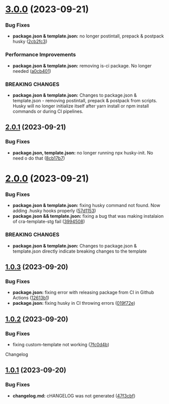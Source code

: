# [3.0.0](https://github.com/NoHop3/cra-template-stg/compare/v2.0.1...v3.0.0) (2023-09-21)


### Bug Fixes

* **package.json & template.json:** no longer postintall, prepack & postpack husky ([2cb2fc3](https://github.com/NoHop3/cra-template-stg/commit/2cb2fc333bb277b4777e5413c466383d290c83ad))


### Performance Improvements

* **package.json & template.json:** removing is-ci package. No longer needed ([a0cb401](https://github.com/NoHop3/cra-template-stg/commit/a0cb40134d8bc96a3c614d35a77ac1092d030ef2))


### BREAKING CHANGES

* **package.json & template.json:** Changes to package.json & template.json - removing postintall, prepack & postpack
from scripts. Husky will no longer initialize itself after yarn install or npm install commands or
during CI pipelines.

## [2.0.1](https://github.com/NoHop3/cra-template-stg/compare/v2.0.0...v2.0.1) (2023-09-21)


### Bug Fixes

* **package.json, template.json:** no longer running npx husky-init. No need o do that ([8cb17b7](https://github.com/NoHop3/cra-template-stg/commit/8cb17b73bc78de0b32487ff031ec076c680d3df1))

# [2.0.0](https://github.com/NoHop3/cra-template-stg/compare/v1.0.3...v2.0.0) (2023-09-21)


### Bug Fixes

* **package.json & template.json:** fixing husky command not found. Now adding .husky hooks properly ([57d1153](https://github.com/NoHop3/cra-template-stg/commit/57d11538b011d19b96bd2e6386395cfafca99fb6))
* **package.json && template.json:** fixing a bug that was making instalaion of cra-template-stg fail ([3994508](https://github.com/NoHop3/cra-template-stg/commit/3994508dc993920fcbc95f45ea228656395a461d))


### BREAKING CHANGES

* **package.json & template.json:** Changes to package.json & template.json directly indicate breaking changes to the
template

## [1.0.3](https://github.com/NoHop3/cra-template-stg/compare/v1.0.2...v1.0.3) (2023-09-20)


### Bug Fixes

* **package.json:** fixing error with releasing package from CI in Github Actions ([12613b1](https://github.com/NoHop3/cra-template-stg/commit/12613b12e2167b4ec2338031c75ee0ea480dfea7))
* **package.json:** fixing husky in CI throwing errors ([019f72e](https://github.com/NoHop3/cra-template-stg/commit/019f72e7b68293d2207c503249152186b2b38e7b))

## [1.0.2](https://github.com/NoHop3/cra-template-stg/compare/v1.0.1...v1.0.2) (2023-09-20)


### Bug Fixes

* fixing custom-template not working ([7fc0d4b](https://github.com/NoHop3/cra-template-stg/commit/7fc0d4bf5e2dfdf05faf4040b9d573d5c2d0f379))

Changelog

## [1.0.1](https://github.com/NoHop3/cra-template-stg/compare/v1.0.0...v1.0.1) (2023-09-20)


### Bug Fixes

* **changelog.md:** cHANGELOG was not generated ([47f3cbf](https://github.com/NoHop3/cra-template-stg/commit/47f3cbf9b32db594a3f151781b40f00f0792903a))
